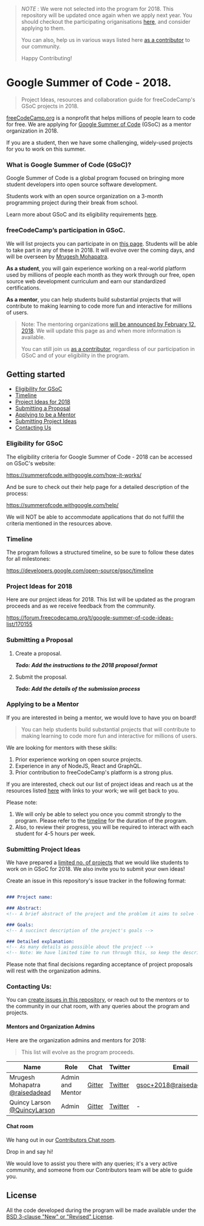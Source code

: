 
> *NOTE* : We were not selected into the program for 2018. This repository will be updated once again when we apply next year. You should checkout the participating origanisations [here](https://summerofcode.withgoogle.com/organizations/), and consider applying to them.
>
> You can also, help us in various ways listed here [as a contributor](https://contribute.freecodecamp.org/) to our community.
>
> Happy Contributing!

# Google Summer of Code - 2018.

> Project Ideas, resources and collaboration guide for freeCodeCamp's GSoC projects in 2018.

[freeCodeCamp.org](https://freecodecamp.org) is a nonprofit that helps millions of people learn to code for free. We are applying for [Google Summer of Code](https://summerofcode.withgoogle.com/) (GSoC) as a mentor organization in 2018.

If you are a student, then we have some challenging, widely-used projects for you to work on this summer.

### What is Google Summer of Code (GSoC)?
Google Summer of Code is a global program focused on bringing more student developers into open source software development. 

Students work with an open source organization on a 3-month programming project during their break from school.

Learn more about GSoC and its eligibility requirements [here](https://summerofcode.withgoogle.com/how-it-works/).

### freeCodeCamp’s participation in GSoC.
We will list projects you can participate in on [this page](https://forum.freecodecamp.org/t/google-summer-of-code-ideas-list/170155). Students will be able to take part in any of these in 2018. It will evolve over the coming days, and will be overseen by [Mrugesh Mohapatra](https://github.com/raisedadead).

**As a student**, you will gain experience working on a real-world platform used by millions of people each month as they work through our free, open source web development curriculum and earn our standardized certifications.

**As a mentor**, you can help students build substantial projects that will contribute to making learning to code more fun and  interactive for millions of users.

> Note: The mentoring organizations [will be announced by February 12, 2018](https://developers.google.com/open-source/gsoc/timeline). We will update this page as and when more information is available.
>
> You can still join us [as a contributor](https://contribute.freecodecamp.org/), regardless of our participation in GSoC and of your eligibility in the program.

## Getting started

- [Eligibility for GSoC](#eligibility-for-gsoc)
- [Timeline](#timelines)
- [Project Ideas for 2018](#project-ideas-for-2018)
- [Submitting a Proposal](#submitting-a-proposal)
- [Applying to be a Mentor](#applying-to-be-a-mentor)
- [Submitting Project Ideas](#submitting-project-ideas)
- [Contacting Us](#contacting-us)


### Eligibility for GSoC

The eligibility criteria for Google Summer of Code - 2018 can be accessed on GSoC's website:

<https://summerofcode.withgoogle.com/how-it-works/>

And be sure to check out their help page for a detailed description of the process:

<https://summerofcode.withgoogle.com/help/>

We will NOT be able to accommodate applications that do not fulfill the criteria mentioned in the resources above.

### Timeline

The program follows a structured timeline, so be sure to follow these dates for all milestones:

<https://developers.google.com/open-source/gsoc/timeline>

### Project Ideas for 2018

Here are our project ideas for 2018. This list will be updated as the program proceeds and as we receive feedback from the community.

<https://forum.freecodecamp.org/t/google-summer-of-code-ideas-list/170155>

### Submitting a Proposal

1. Create a proposal.

   **_Todo: Add the instructions to the 2018 proposal format_**

2. Submit the proposal.

   **_Todo: Add the details of the submission process_**

### Applying to be a Mentor

If you are interested in being a mentor, we would love to have you on board!

> You can help students build substantial projects that will contribute to making learning to code more fun and interactive  for millions of users.

We are looking for mentors with these skills:

1. Prior experience working on open source projects.
2. Experience in any of NodeJS, React and GraphQL.
3. Prior contribution to freeCodeCamp's platform is a strong plus.

If you are interested, check out our list of project ideas and reach us at the resources listed [here](#contacting-us) with links to your work; we will get back to you.

Please note:

1. We will only be able to select you once you commit strongly to the program. Please refer to the [timeline](#timelines) for the duration of the program.
2. Also, to review their progress, you will be required to interact with each student for 4-5 hours per week.

### Submitting Project Ideas

We have prepared a [limited no. of projects](https://forum.freecodecamp.org/t/google-summer-of-code-ideas-list/170155) that we would like students to work on in GSoC for 2018. We also invite you to submit your own ideas!

Create an issue in this repository's issue tracker in the following format:

```md

### Project name:

### Abstract:
<!-- A brief abstract of the project and the problem it aims to solve -->

### Goals:
<!-- A succinct description of the project's goals -->

### Detailed explanation:
<!-- As many details as possible about the project -->
<!-- Note: We have limited time to run through this, so keep the description in small bullet points, but feel free to add as many sections as you see fit -->

```

Please note that final decisions regarding acceptance of project proposals will rest with the organization admins.

### Contacting Us:

You can [create issues in this repository](https://github.com/freeCodeCamp/gsoc/issues/new), or reach out to the mentors or to the community in our chat room, with any queries about the program and projects.

#### Mentors and Organization Admins

Here are the organization admins and mentors for 2018: 

> This list will evolve as the program proceeds.

| Name | Role | Chat | Twitter | Email |
|---|---|---|---|---|
| Mrugesh Mohapatra [@raisedadead](https://github.com/raisedadead) | Admin and Mentor | [Gitter](https://gitter.im/raisedadead) | [Twitter](https://twitter.com/raisedadead) | [gsoc+2018@raisedadead.com](mailto:gsoc+2018@raisedadead.com) |
| Quincy Larson [@QuincyLarson](https://github.com/QuincyLarson) | Admin | [Gitter](https://gitter.im/QuincyLarson) | [Twitter](https://twitter.com/ossia) | - |

#### Chat room

We hang out in our [Contributors Chat room](https://gitter.im/FreeCodeCamp/Contributors).

Drop in and say hi!

We would love to assist you there with any queries; it's a very active community, and someone from our Contributors team will be able to guide you.

## License

All the code developed during the program will be made available under the [BSD 3-clause "New" or "Revised" License](LICENSE).
